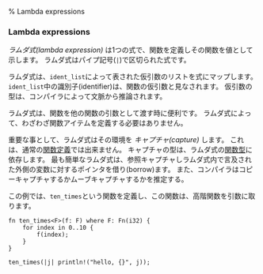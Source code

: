 % Lambda expressions

### Lambda expressions

_ラムダ式(lambda expression)_ は1つの式で、関数を定義しその関数を値として示します。
ラムダ式はパイプ記号(`|`)で区切られた式です。

ラムダ式は、`ident_list`によって表された仮引数のリストを式にマップします。
`ident_list`中の識別子(identifier)は、関数の仮引数と見なされます。
仮引数の型は、コンパイラによって文脈から推論されます。

ラムダ式は、関数を他の関数の引数として渡す時に便利です。
ラムダ式によって、わざわざ関数アイテムを定義する必要はありません。

重要な事として、ラムダ式はその環境を _キャプチャ(capture)_ します。
これは、通常の[関数定義][functions]では出来ません。
キャプチャの型は、ラムダ式の[関数型][function-types]に依存します。
最も簡単なラムダ式は、参照キャプチャしラムダ式内で言及された外側の変数に対するポインタを借り(borrow)ます。
また、コンパイラはコピーキャプチャするかムーブキャプチャするかを推定する。

この例では、`ten_times`という関数を定義し、この関数は、高階関数を引数に取ります。

```
fn ten_times<F>(f: F) where F: Fn(i32) {
    for index in 0..10 {
        f(index);
    }
}

ten_times(|j| println!("hello, {}", j));
```

[functions]: functions.html
[function-types]: function-types.html

